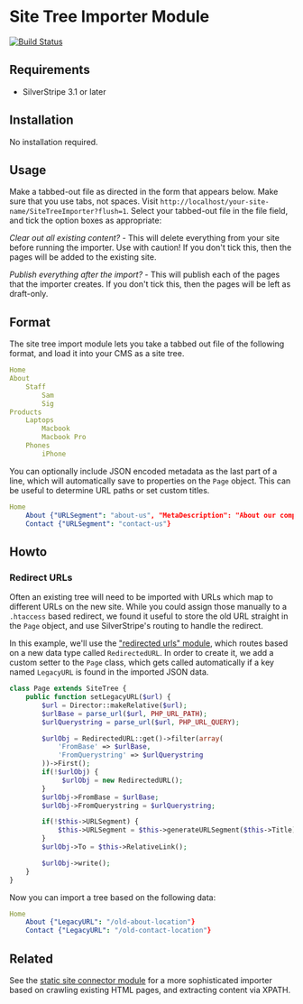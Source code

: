 # Site Tree Importer Module

[![Build Status](https://secure.travis-ci.org/silverstripe-labs/silverstripe-sitetreeimporter.png?branch=master)](http://travis-ci.org/silverstripe-labs/silverstripe-sitetreeimporter)

## Requirements

 * SilverStripe 3.1 or later

## Installation

No installation required.

## Usage

Make a tabbed-out file as directed in the form that appears below. Make sure that you use tabs, not spaces.
Visit `http://localhost/your-site-name/SiteTreeImporter?flush=1`.
Select your tabbed-out file in the file field, and tick the option boxes as appropriate:

*Clear out all existing content?* - This will delete everything from your site before running the importer.
Use with caution! If you don't tick this, then the pages will be added to the existing site.

*Publish everything after the import?* - This will publish each of the pages that the importer creates.
If you don't tick this, then the pages will be left as draft-only.


## Format

The site tree import module lets you take a tabbed out file of the following format,
and load it into your CMS as a site tree.

```yml
Home
About
	Staff
		Sam
		Sig
Products
	Laptops
		Macbook
		Macbook Pro
	Phones
		iPhone
```

You can optionally include JSON encoded metadata as the last part of a line,
which will automatically save to properties on the `Page` object.
This can be useful to determine URL paths or set custom titles.

```yml
Home
	About {"URLSegment": "about-us", "MetaDescription": "About our company"}
	Contact {"URLSegment": "contact-us"}
```


## Howto

### Redirect URLs

Often an existing tree will need to be imported with URLs which map to different URLs on the new site.
While you could assign those manually to a `.htaccess` based redirect, we found it useful to
store the old URL straight in the `Page` object, and use SilverStripe's routing to handle the redirect.

In this example, we'll use the ["redirected urls" module](http://addons.silverstripe.org/add-ons/silverstripe/redirectedurls),
which routes based on a new data type called `RedirectedURL`. In order to create it,
we add a custom setter to the `Page` class, which gets called automatically if
a key named `LegacyURL` is found in the imported JSON data.

```php
class Page extends SiteTree {
	public function setLegacyURL($url) {
		$url = Director::makeRelative($url);
		$urlBase = parse_url($url, PHP_URL_PATH);
		$urlQuerystring = parse_url($url, PHP_URL_QUERY);

		$urlObj = RedirectedURL::get()->filter(array(
			'FromBase' => $urlBase,
			'FromQuerystring' => $urlQuerystring
		))->First();
		if(!$urlObj) {
			 $urlObj = new RedirectedURL();
		}
		$urlObj->FromBase = $urlBase;
		$urlObj->FromQuerystring = $urlQuerystring;

		if(!$this->URLSegment) {
			$this->URLSegment = $this->generateURLSegment($this->Title);
		}
		$urlObj->To = $this->RelativeLink();

		$urlObj->write();
	}
}
```
Now you can import a tree based on the following data:

```yml
Home
	About {"LegacyURL": "/old-about-location"}
	Contact {"LegacyURL": "/old-contact-location"}
```

## Related

See the [static site connector module](http://addons.silverstripe.org/add-ons/silverstripe/staticsiteconnector) for a more sophisticated
importer based on crawling existing HTML pages, and extracting content via XPATH.